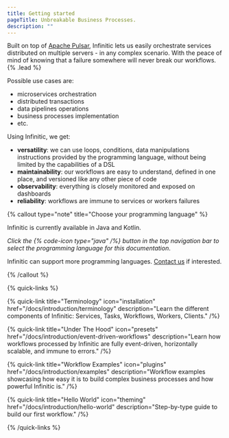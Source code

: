 ```yaml
---
title: Getting started
pageTitle: Unbreakable Business Processes.
description: ""
---
```


Built on top of [Apache Pulsar](https://pulsar.apache.org/), Infinitic lets us easily orchestrate services distributed on multiple servers - in any complex scenario. With the peace of mind of knowing that a failure somewhere will never break our workflows. {% .lead %}

Possible use cases are:

- microservices orchestration
- distributed transactions
- data pipelines operations
- business processes implementation
- etc.

Using Infinitic, we get:

- **versatility**: we can use loops, conditions, data manipulations instructions provided by the programming language, without being limited by the capabilities of a DSL
- **maintainability**: our workflows are easy to understand, defined in one place, and versioned like any other piece of code
- **observability**: everything is closely monitored and exposed on dashboards
- **reliability**: workflows are immune to services or workers failures

{% callout type="note" title="Choose your programming language" %}

Infinitic is currently available in Java and Kotlin.

*Click the {% code-icon type="java" /%} button in the top navigation bar to select the programming language for this documentation*.

Infinitic can support more programming languages. [Contact us](/docs/community/contact) if interested.

{% /callout  %}


{% quick-links %}

{% quick-link title="Terminology" icon="installation" href="/docs/introduction/terminology" description="Learn the different components of Infinitic: Services, Tasks, Workflows, Workers, Clients." /%}

{% quick-link title="Under The Hood" icon="presets" href="/docs/introduction/event-driven-workflows" description="Learn how workflows processed by Infinitic are fully event-driven, horizontally scalable, and immune to errors." /%}

{% quick-link title="Workflow Examples" icon="plugins" href="/docs/introduction/examples" description="Workflow examples showcasing how easy it is to build complex business processes and how powerful Infinitic is." /%}

{% quick-link title="Hello World" icon="theming" href="/docs/introduction/hello-world" description="Step-by-type guide to build our first workflow." /%}

{% /quick-links %}
